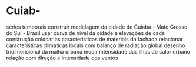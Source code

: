 # Cuiab-
séries temporais
construir   modelagem da cidade de Cuiabá - Mato Grosso do Sul - Brasil
usar  curva de nível da cidade e elevações de cada construção
colocar as caracteristicas de materiais da fachada
relacionar características climáticas locais  com  balanço de radiação global
desenho tridimensional da malha urbana
medir intensidade das ilhas de calor urbano
relação com direção e intensidade dos ventos
